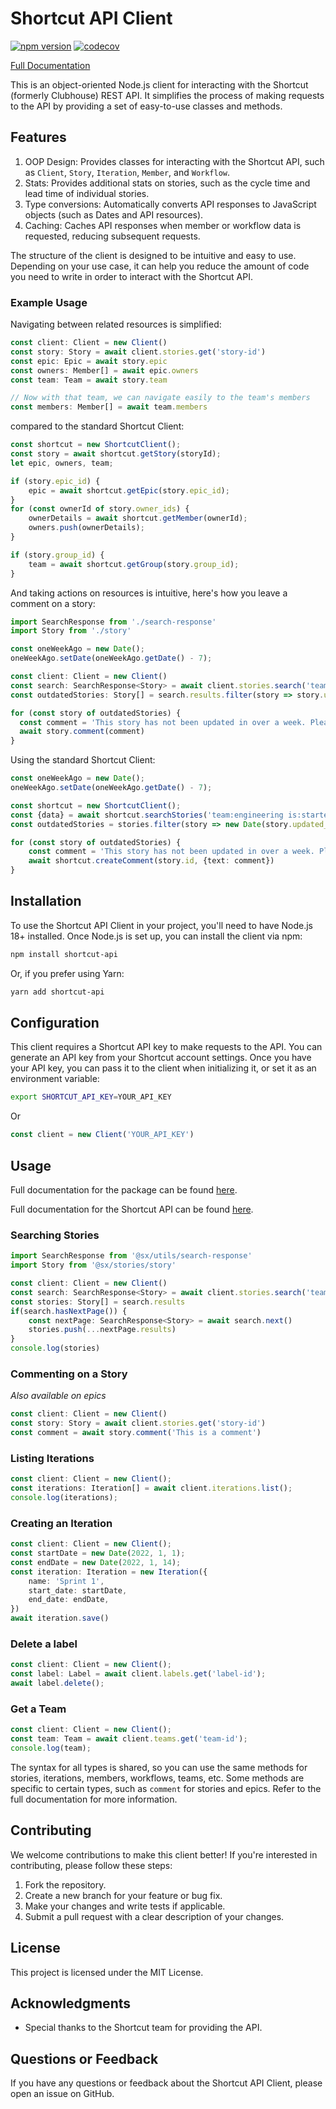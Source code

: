 # Shortcut API Client
[![npm version](https://badge.fury.io/js/shortcut-api.svg)](https://badge.fury.io/js/shortcut-api)
[![codecov](https://codecov.io/gh/JensAstrup/shortcut/graph/badge.svg?token=CteCCD1D6w)](https://codecov.io/gh/JensAstrup/shortcut)

[Full Documentation](https://jensastrup.github.io/shortcut/)

This is an object-oriented Node.js client for interacting with the Shortcut (formerly Clubhouse) REST API. 
It simplifies the process of making requests to the API by providing a set of easy-to-use classes and methods. 

## Features
1. OOP Design: Provides classes for interacting with the Shortcut API, such as `Client`, `Story`, `Iteration`, `Member`, and `Workflow`.
2. Stats: Provides additional stats on stories, such as the cycle time and lead time of individual stories.
3. Type conversions: Automatically converts API responses to JavaScript objects (such as Dates and API resources).
4. Caching: Caches API responses when member or workflow data is requested, reducing subsequent requests.

The structure of the client is designed to be intuitive and easy to use. Depending on your use case,
it can help you reduce the amount of code you need to write in order to interact with the Shortcut
API.

### Example Usage

Navigating between related resources is simplified:

```typescript
const client: Client = new Client()
const story: Story = await client.stories.get('story-id')
const epic: Epic = await story.epic
const owners: Member[] = await epic.owners
const team: Team = await story.team

// Now with that team, we can navigate easily to the team's members
const members: Member[] = await team.members
````

compared to the standard Shortcut Client:

```typescript
const shortcut = new ShortcutClient();
const story = await shortcut.getStory(storyId);
let epic, owners, team;

if (story.epic_id) {
    epic = await shortcut.getEpic(story.epic_id);
}
for (const ownerId of story.owner_ids) {
    ownerDetails = await shortcut.getMember(ownerId);
    owners.push(ownerDetails);
}

if (story.group_id) {
    team = await shortcut.getGroup(story.group_id);
}
````

And taking actions on resources is intuitive, here's how you leave a comment on a story:

```typescript
import SearchResponse from './search-response'
import Story from './story'

const oneWeekAgo = new Date();
oneWeekAgo.setDate(oneWeekAgo.getDate() - 7);

const client: Client = new Client()
const search: SearchResponse<Story> = await client.stories.search('team:engineering is:started')
const outdatedStories: Story[] = search.results.filter(story => story.updatedAt < oneWeekAgo)

for (const story of outdatedStories) {
  const comment = 'This story has not been updated in over a week. Please provide an update.'
  await story.comment(comment)
}
````

Using the standard Shortcut Client:

```typescript
const oneWeekAgo = new Date();
oneWeekAgo.setDate(oneWeekAgo.getDate() - 7);

const shortcut = new ShortcutClient();
const {data} = await shortcut.searchStories('team:engineering is:started');
const outdatedStories = stories.filter(story => new Date(story.updated_at) < oneWeekAgo)

for (const story of outdatedStories) {
    const comment = 'This story has not been updated in over a week. Please provide an update.'
    await shortcut.createComment(story.id, {text: comment})
}
````




## Installation

To use the Shortcut API Client in your project, you'll need to have Node.js 18+ installed. 
Once Node.js is set up, you can install the client via npm:

```bash
npm install shortcut-api
```

Or, if you prefer using Yarn:

```bash
yarn add shortcut-api
```

## Configuration

This client requires a Shortcut API key to make requests to the API. You can generate an API key from your Shortcut account settings. 
Once you have your API key, you can pass it to the client when initializing it, or set it as an environment variable:

```bash
export SHORTCUT_API_KEY=YOUR_API_KEY
```

Or

```javascript
const client = new Client('YOUR_API_KEY')
```

## Usage

Full documentation for the package can be found [here](https://jensastrup.github.io/shortcut/).

Full documentation for the Shortcut API can be found [here](https://shortcut.com/api/rest/v3/).

### Searching Stories

```typescript
import SearchResponse from '@sx/utils/search-response'
import Story from '@sx/stories/story'

const client: Client = new Client()
const search: SearchResponse<Story> = await client.stories.search('team:engineering is:started')
const stories: Story[] = search.results
if(search.hasNextPage()) {
    const nextPage: SearchResponse<Story> = await search.next()
    stories.push(...nextPage.results)
}
console.log(stories)
```

### Commenting on a Story

_Also available on epics_

```typescript
const client: Client = new Client()
const story: Story = await client.stories.get('story-id')
const comment = await story.comment('This is a comment')
````

### Listing Iterations

```typescript
const client: Client = new Client();
const iterations: Iteration[] = await client.iterations.list();
console.log(iterations);
```

### Creating an Iteration

```typescript
const client: Client = new Client();
const startDate = new Date(2022, 1, 1);
const endDate = new Date(2022, 1, 14);
const iteration: Iteration = new Iteration({
    name: 'Sprint 1',
    start_date: startDate,
    end_date: endDate,
})
await iteration.save()
````

### Delete a label

```typescript
const client: Client = new Client();
const label: Label = await client.labels.get('label-id');
await label.delete();
````

### Get a Team

```typescript
const client: Client = new Client();
const team: Team = await client.teams.get('team-id');
console.log(team);
````

The syntax for all types is shared, so you can use the same methods for stories, iterations,
members, workflows, teams, etc.
Some methods are specific to certain types, such as `comment` for stories and epics. Refer to the
full documentation for more information.

## Contributing

We welcome contributions to make this client better! If you're interested in contributing, please follow these steps:

1. Fork the repository.
2. Create a new branch for your feature or bug fix.
3. Make your changes and write tests if applicable.
4. Submit a pull request with a clear description of your changes.

## License

This project is licensed under the MIT License.

## Acknowledgments

- Special thanks to the Shortcut team for providing the API.

## Questions or Feedback

If you have any questions or feedback about the Shortcut API Client, please open an issue on GitHub.
```

